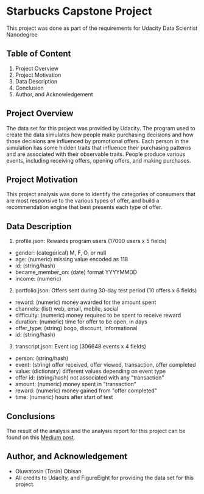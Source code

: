 # Starbucks Capstone Project
This project was done as part of the requirements for Udacity Data Scientist Nanodegree

## Table of Content
1. Project Overview
2. Project Motivation
3. Data Description
4. Conclusion
5. Author, and Acknowledgement

## Project Overview
The data set for this project was provided by Udacity. The program used to create the data simulates how people make purchasing decisions and how those decisions are influenced by promotional offers.
Each person in the simulation has some hidden traits that influence their purchasing patterns and are associated with their observable traits. People produce various events, including receiving offers, opening offers, and making purchases.

## Project Motivation
This project analysis was done to identify the categories of consumers that are most responsive to the various types of offer, and build a recommendation engine that best presents each type of offer.

## Data Description
1. profile.json: Rewards program users (17000 users x 5 fields)
- gender: (categorical) M, F, O, or null
- age: (numeric) missing value encoded as 118
- id: (string/hash)
- became_member_on: (date) format YYYYMMDD
- income: (numeric)

2. portfolio.json: Offers sent during 30-day test period (10 offers x 6 fields)
- reward: (numeric) money awarded for the amount spent
- channels: (list) web, email, mobile, social
- difficulty: (numeric) money required to be spent to receive reward
- duration: (numeric) time for offer to be open, in days
- offer_type: (string) bogo, discount, informational
- id: (string/hash)

3. transcript.json: Event log (306648 events x 4 fields)
- person: (string/hash)
- event: (string) offer received, offer viewed, transaction, offer completed
- value: (dictionary) different values depending on event type
- offer id: (string/hash) not associated with any "transaction"
- amount: (numeric) money spent in "transaction"
- reward: (numeric) money gained from "offer completed"
- time: (numeric) hours after start of test

## Conclusions
The result of the analysis and the analysis report for this project can be found on this [Medium post](https://obisanoluwatosin.medium.com/starbucks-irresistible-discount-offers-dcc5da01856a).

## Author, and Acknowledgement
* Oluwatosin (Tosin) Obisan
* All credits to Udacity, and FigureEight for providing the data set for this project.
